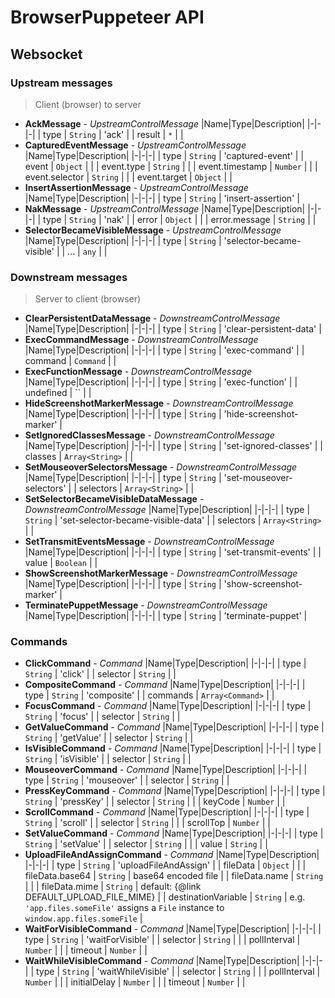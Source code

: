 # BrowserPuppeteer API
## Websocket
### Upstream messages
> Client (browser) to server
- __AckMessage__ - _UpstreamControlMessage_
    |Name|Type|Description|
    |-|-|-|
    | type | `String` | 'ack' |
    | result | `*` |  |
- __CapturedEventMessage__ - _UpstreamControlMessage_
    |Name|Type|Description|
    |-|-|-|
    | type | `String` | 'captured-event' |
    | event | `Object` |  |
    | event.type | `String` |  |
    | event.timestamp | `Number` |  |
    | event.selector | `String` |  |
    | event.target | `Object` |  |
- __InsertAssertionMessage__ - _UpstreamControlMessage_
    |Name|Type|Description|
    |-|-|-|
    | type | `String` | 'insert-assertion' |
- __NakMessage__ - _UpstreamControlMessage_
    |Name|Type|Description|
    |-|-|-|
    | type | `String` | 'nak' |
    | error | `Object` |  |
    | error.message | `String` |  |
- __SelectorBecameVisibleMessage__ - _UpstreamControlMessage_
    |Name|Type|Description|
    |-|-|-|
    | type | `String` | 'selector-became-visible' |
    | ... | `any` |  |
### Downstream messages
> Server to client (browser)
- __ClearPersistentDataMessage__ - _DownstreamControlMessage_
    |Name|Type|Description|
    |-|-|-|
    | type | `String` | 'clear-persistent-data' |
- __ExecCommandMessage__ - _DownstreamControlMessage_
    |Name|Type|Description|
    |-|-|-|
    | type | `String` | 'exec-command' |
    | command | `Command` |  |
- __ExecFunctionMessage__ - _DownstreamControlMessage_
    |Name|Type|Description|
    |-|-|-|
    | type | `String` | 'exec-function' |
    | undefined | `` |  |
- __HideScreenshotMarkerMessage__ - _DownstreamControlMessage_
    |Name|Type|Description|
    |-|-|-|
    | type | `String` | 'hide-screenshot-marker' |
- __SetIgnoredClassesMessage__ - _DownstreamControlMessage_
    |Name|Type|Description|
    |-|-|-|
    | type | `String` | 'set-ignored-classes' |
    | classes | `Array<String>` |  |
- __SetMouseoverSelectorsMessage__ - _DownstreamControlMessage_
    |Name|Type|Description|
    |-|-|-|
    | type | `String` | 'set-mouseover-selectors' |
    | selectors | `Array<String>` |  |
- __SetSelectorBecameVisibleDataMessage__ - _DownstreamControlMessage_
    |Name|Type|Description|
    |-|-|-|
    | type | `String` | 'set-selector-became-visible-data' |
    | selectors | `Array<String>` |  |
- __SetTransmitEventsMessage__ - _DownstreamControlMessage_
    |Name|Type|Description|
    |-|-|-|
    | type | `String` | 'set-transmit-events' |
    | value | `Boolean` |  |
- __ShowScreenshotMarkerMessage__ - _DownstreamControlMessage_
    |Name|Type|Description|
    |-|-|-|
    | type | `String` | 'show-screenshot-marker' |
- __TerminatePuppetMessage__ - _DownstreamControlMessage_
    |Name|Type|Description|
    |-|-|-|
    | type | `String` | 'terminate-puppet' |
### Commands
- __ClickCommand__ - _Command_
    |Name|Type|Description|
    |-|-|-|
    | type | `String` | 'click' |
    | selector | `String` |  |
- __CompositeCommand__ - _Command_
    |Name|Type|Description|
    |-|-|-|
    | type | `String` | 'composite' |
    | commands | `Array<Command>` |  |
- __FocusCommand__ - _Command_
    |Name|Type|Description|
    |-|-|-|
    | type | `String` | 'focus' |
    | selector | `String` |  |
- __GetValueCommand__ - _Command_
    |Name|Type|Description|
    |-|-|-|
    | type | `String` | 'getValue' |
    | selector | `String` |  |
- __IsVisibleCommand__ - _Command_
    |Name|Type|Description|
    |-|-|-|
    | type | `String` | 'isVisible' |
    | selector | `String` |  |
- __MouseoverCommand__ - _Command_
    |Name|Type|Description|
    |-|-|-|
    | type | `String` | 'mouseover' |
    | selector | `String` |  |
- __PressKeyCommand__ - _Command_
    |Name|Type|Description|
    |-|-|-|
    | type | `String` | 'pressKey' |
    | selector | `String` |  |
    | keyCode | `Number` |  |
- __ScrollCommand__ - _Command_
    |Name|Type|Description|
    |-|-|-|
    | type | `String` | 'scroll' |
    | selector | `String` |  |
    | scrollTop | `Number` |  |
- __SetValueCommand__ - _Command_
    |Name|Type|Description|
    |-|-|-|
    | type | `String` | 'setValue' |
    | selector | `String` |  |
    | value | `String` |  |
- __UploadFileAndAssignCommand__ - _Command_
    |Name|Type|Description|
    |-|-|-|
    | type | `String` | 'uploadFileAndAssign' |
    | fileData | `Object` |  |
    | fileData.base64 | `String` | base64 encoded file |
    | fileData.name | `String` |  |
    | fileData.mime | `String` | default: {@link DEFAULT_UPLOAD_FILE_MIME} |
    | destinationVariable | `String` | e.g. `'app.files.someFile'` assigns a `File` instance to `window.app.files.someFile` |
- __WaitForVisibleCommand__ - _Command_
    |Name|Type|Description|
    |-|-|-|
    | type | `String` | 'waitForVisible' |
    | selector | `String` |  |
    | pollInterval | `Number` |  |
    | timeout | `Number` |  |
- __WaitWhileVisibleCommand__ - _Command_
    |Name|Type|Description|
    |-|-|-|
    | type | `String` | 'waitWhileVisible' |
    | selector | `String` |  |
    | pollInterval | `Number` |  |
    | initialDelay | `Number` |  |
    | timeout | `Number` |  |
